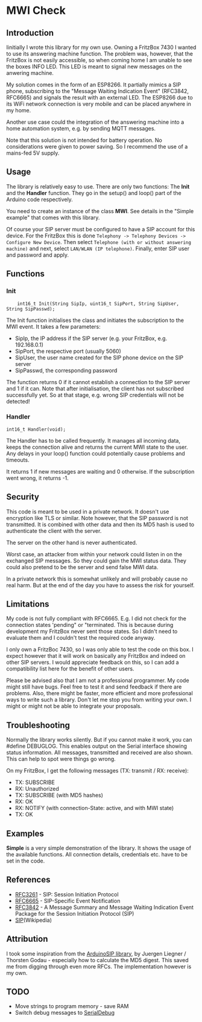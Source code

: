 # MWI Check



## Introduction
Iinitially I wrote this library for my own use. Owning a FritzBox 7430 I wanted to use its answering machine function. The problem was, however, that the FritzBox is not easily accessible, so when coming home I am unable to see the boxes INFO LED. This LED is meant to signal new messages on the anwering machine.

My solution comes in the form of an ESP8266. It partially mimics a SIP phone, subscribing to the "Message Waiting Indication Event" (RFC3842, RFC6665) and signals the result with an external LED. The ESP8266 due to its WiFi network connection is very mobile and can be placed anywhere in my home.

Another use case could the integration of the answering machine into a home automation system, e.g. by sending MQTT messages.

Note that this solution is not intended for battery operation. No considerations were given to power saving. So I recommend the use of a mains-fed 5V supply.

## Usage
The library is relatively easy to use. There are only two functions: The **Init** and the **Handler** function. They go in the setup() and loop() part of the Arduino code respectively.

You need to create an instance of the class **MWI**. See details in the "Simple example" that comes with this library.

Of course your SIP server must be configured to have a SIP account for this device. For the FritzBox this is done `Telephony -> Telephony Devices -> Configure New Device`. Then select `Telephone (with or without answering machine)` and next, select `LAN/WLAN (IP telephone)`. Finally, enter SIP user and password and apply.

## Functions
### Init
```
    int16_t Init(String SipIp, uint16_t SipPort, String SipUser, String SipPasswd);
```
The Init function initialises the class and initiates the subscription to the MWI event. It takes a few parameters:
* SipIp, the IP address if the SIP server (e.g. your FritzBox, e.g. 192.168.0.1)
* SipPort, the respective port (usually 5060)
* SipUser, the user name created for the SIP phone device on the SIP server
* SipPasswd, the corresponding password

The function returns 0 if it cannot establish a connection to the SIP server and 1 if it can. Note that after initialisation, the client has not subscribed successfully yet. So at that stage, e.g. wrong SIP credentials will not be detected!

### Handler
```
int16_t Handler(void);
```
The Handler has to be called frequently. It manages all incoming data, keeps the connection alive and returns the current MWI state to the user. Any delays in your loop() function could potentially cause problems and timeouts.

It returns 1 if new messages are waiting and 0 otherwise. If the subscription went wrong, it returns -1.

## Security
This code is meant to be used in a private network. It doesn't use encryption like TLS or similar. Note however, that the SIP password is not transmitted. It is combined with other data and then its MD5 hash is used to authenticate the client with the server.

The server on the other hand is never authenticated.

Worst case, an attacker from within your network could listen in on the exchanged SIP messages. So they could gain the MWI status data. They could also pretend to be the server and send false MWI data.

In a private network this is somewhat unlikely and will probably cause no real harm. But at the end of the day you have to assess the risk for yourself.


## Limitations
My code is not fully compliant with RFC6665. E.g. I did not check for the connection states 'pending" or "terminated. This is because during development my FritzBox never sent those states. So I didn't need to evaluate them and I couldn't test the required code anyway.

I only own a FritzBoc 7430, so I was only able to test the code on this box. I expect however that it will work on basically any FritzBox and indeed on other SIP servers. I would appreciate feedback on this, so I can add a compatibility list here for the benefit of other users.

Please be advised also that I am not a professional programmer. My code might still have bugs. Feel free to test it and send feedback if there are problems. Also, there might be faster, more efficient and more professional ways to write such a library. Don't let me stop you from writing your own. I might or might not be able to integrate your proposals.

## Troubleshooting
Normally the library works silently. But if you cannot make it work, you can #define DEBUGLOG. This enables output on the Serial interface showing status information. All messages, transmitted and received are also shown. This can help to spot were things go wrong.

On my FritzBox, I get the following messages (TX: transmit / RX: receive):
* TX: SUBSCRIBE
* RX: Unauthorized
* TX: SUBSCRIBE (with MD5 hashes)
* RX: OK
* RX: NOTIFY (with connection-State: active, and with MWI state)
* TX: OK

## Examples
**Simple** is a very simple demonstration of the library. It shows the usage of the available functions. All connection details, credentials etc. have to be set in the code.

## References
- [RFC3261](https://tools.ietf.org/html/rfc3261) - SIP: Session Initiation Protocol
- [RFC6665](https://tools.ietf.org/html/rfc6665) -  SIP-Specific Event Notification
- [RFC3842](https://tools.ietf.org/html/rfc3842) -  A Message Summary and Message Waiting Indication Event Package for the Session Initiation Protocol (SIP)
- [SIP](https://en.wikipedia.org/wiki/Session_Initiation_Protocol)(Wikipedia)

## Attribution
I took some inspiration from the [ArduinoSIP library](https://github.com/dl9sec/ArduinoSIP), by Juergen Liegner / Thorsten Godau - especially how to calculate the MD5 digest. This saved me from digging through even more RFCs. The implementation however is my own.

## TODO
* Move strings to program memory - save RAM
* Switch debug messages to [SerialDebug](https://github.com/JoaoLopesF/SerialDebug)